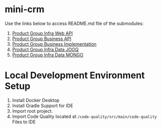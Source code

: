 # mini-crm

Use the links below to access README.md file of the submodules:

1. [Product Group Infra Web API](product-group-web-api-infra/README.md)
2. [Product Group Business API](product-group-business-api/README.md)
3. [Product Group Business Implementation](product-group-business-impl/README.md)
4. [Product Group Infra Data JOOQ](product-group-infra-data-jooq/README.md)
4. [Product Group Infra Data MONGO](product-group-infra-data-mongo/README.md)

# Local Development Environment Setup
1. Install Docker Desktop
2. Install Gradle Support for IDE
3. Import root project.
4. Import Code Quality located at `/code-quality/src/main/code-quality` Files to IDE 
